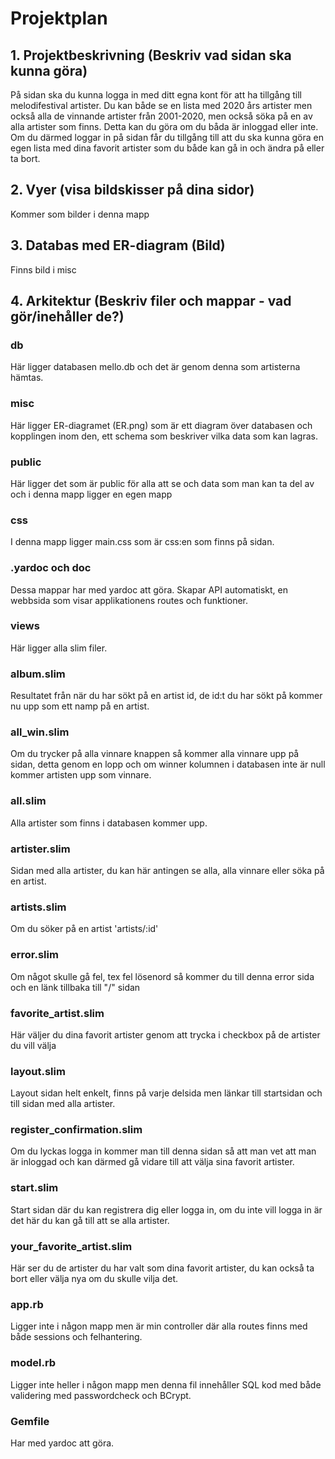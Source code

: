 # Projektplan

## 1. Projektbeskrivning (Beskriv vad sidan ska kunna göra)
På sidan ska du kunna logga in med ditt egna kont för att ha tillgång till melodifestival artister. Du kan både se en lista med 2020 års artister men också alla de vinnande artister från 2001-2020, men också söka på en av alla artister som finns. Detta kan du göra om du båda är inloggad eller inte. Om du därmed loggar in på sidan får du tillgång till att du ska kunna göra en egen lista med dina favorit artister som du både kan gå in och ändra på eller ta bort.

## 2. Vyer (visa bildskisser på dina sidor)
Kommer som bilder i denna mapp
## 3. Databas med ER-diagram (Bild)
Finns bild i misc
## 4. Arkitektur (Beskriv filer och mappar - vad gör/inehåller de?)
### db
Här ligger databasen mello.db och det är genom denna som artisterna hämtas.
### misc
Här ligger ER-diagramet (ER.png) som är ett diagram över databasen och kopplingen inom den, ett schema som beskriver vilka data som kan lagras.
### public
Här ligger det som är public för alla att se och data som man kan ta del av och i denna mapp ligger en egen mapp
  ### css
  I denna mapp ligger main.css som är css:en som finns på sidan.
### .yardoc och doc
Dessa mappar har med yardoc att göra. Skapar API automatiskt, en webbsida som visar applikationens routes och funktioner. 
### views 
Här ligger alla slim filer.


  ### album.slim
  Resultatet från när du har sökt på en artist id, de id:t du har sökt på kommer nu upp som ett namp på en artist.
  
  ### all_win.slim 
Om du trycker på alla vinnare knappen så kommer alla vinnare upp på sidan, detta genom en lopp och om winner kolumnen i databasen inte är null kommer artisten upp som vinnare. 
  
  ### all.slim
  Alla artister som finns i databasen kommer upp.
  
  ### artister.slim
  Sidan med alla artister, du kan här antingen se alla, alla vinnare eller söka på en artist. 
  
  ### artists.slim
  Om du söker på en artist 'artists/:id'
  
  ### error.slim
  Om något skulle gå fel, tex fel lösenord så kommer du till denna error sida och en länk tillbaka till "/" sidan
  
  ### favorite_artist.slim
  Här väljer du dina favorit artister genom att trycka i checkbox på de artister du vill välja
  
  ### layout.slim
  Layout sidan helt enkelt, finns på varje delsida men länkar till startsidan och till sidan med alla artister.
  
  ### register_confirmation.slim
  Om du lyckas logga in kommer man till denna sidan så att man vet att man är inloggad och kan därmed gå vidare till att välja sina       favorit artister.
  
  ### start.slim
  Start sidan där du kan registrera dig eller logga in, om du inte vill logga in är det här du kan gå till att se alla artister. 
  
  ### your_favorite_artist.slim 
  Här ser du de artister du har valt som dina favorit artister, du kan också ta bort eller välja nya om du skulle vilja det.

### app.rb
Ligger inte i någon mapp men är min controller där alla routes finns med både sessions och felhantering.
### model.rb
Ligger inte heller i någon mapp men denna fil innehåller SQL kod med både validering med passwordcheck och BCrypt.
### Gemfile
Har med yardoc att göra. 
  

